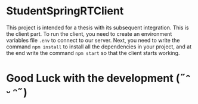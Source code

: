 # StudentSpringRTClient

This project is intended for a thesis with its subsequent integration. This is the client part.
To run the client, you need to create an environment variables file `.env` to connect to our server. Next, you need to write the command `npm install` to install all the dependencies in your project, and at the end write the command `npm start` so that the client starts working.

# Good Luck with the development (˶ᵔ ᵕ ᵔ˶)

